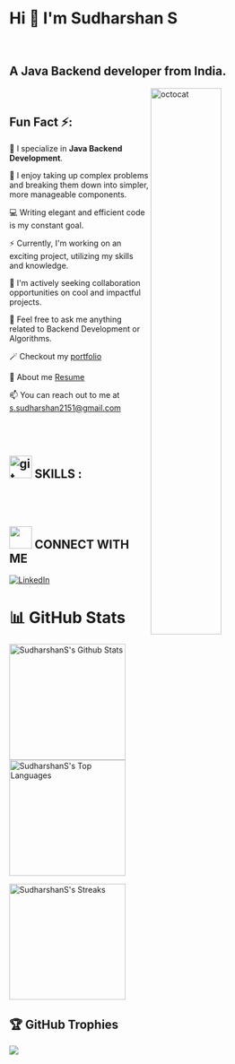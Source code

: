 <!---<img width="100%" src="https://user-images.githubusercontent.com/74038190/240304579-c288471c-be67-4fbb-af44-1c63ee9ed280.png"  alt="">--->

 <h1  width="100%",text-align=center>Hi 👋 I'm Sudharshan S </h1>
 

<!--
**sudharshan2151/sudharshan2151** is a ✨ _special_ ✨ repository because its `README.md` (this file) appears on your GitHub profile.
👋 Hey there! I'm Sudharshan S, . Here are a few points to know more about me:

🔧 I specialize in Java Backend Development.
🧩 I enjoy taking up complex problems and breaking them down into simpler, more manageable components.
💻 Writing elegant and efficient code is my constant goal.
⚡ Currently, I'm working on an exciting project, utilizing my skills and knowledge.
🤝 I'm actively seeking collaboration opportunities on cool and impactful projects.
💬 Feel free to ask me anything related to Backend Development or Algorithms.
📫 You can reach out to me at s.sudharshan2151@gmail.com for any inquiries or discussions.
Here are some ideas to get you started:

- 🔭 I’m currently working on ...
- 🌱 I’m currently learning ...
- 👯 I’m looking to collaborate on ...
- 🤔 I’m looking for help with ...
- 💬 Ask me about ...
- 📫 How to reach me: ...
- 😄 Pronouns: ...
- ⚡ Fun fact: ...
• 🔭 I’m currently working on <b>something cool!</b> <br/>

• 👯 I’m looking to collaborate on <b>cool project.</b><br/>

• 💬 Ask me about <b>Backend Develpment,Algorithms</b>.<br/>
<br/><br/>I enjoy taking up complex problems and turning them into simple problems. 
<br/><br/>I also love the logic and structure of coding and always strive to write elegant and efficient code.

• 📫 Reach me out s.sudharshan2151@gmail.com
![sudharshan2151's GitHub stats](https://github-readme-stats.vercel.app/api?username=sudharshan2151&show_icons=true&theme=default)
[![trophy](https://github-profile-trophy.vercel.app/?username=sudharshan2151&theme=onedark&rank=S,SS,SSS,A,AA,AAA,SECRET)](https://github.com/sudharshan2151/github-profile-trophy)
[![GitHub Streak](https://github-readme-streak-stats.herokuapp.com?user=sudharshan2151)](https://git.io/streak-stats)
<img align="left" height="150" width="30" src="https://user-images.githubusercontent.com/74038190/238355349-7d484dc9-68a9-4ee6-a767-aea59035c12d.gif" alt="octocat"  />

-->

<br />

## A Java Backend developer from India.

 <img align="right" width="50%" src="https://user-images.githubusercontent.com/74038190/241764371-9d0fd0c4-5c7f-4122-b884-64a1e1685d2d.gif" alt="octocat" />

<!-- <img src="https://user-images.githubusercontent.com/74038190/212284087-bbe7e430-757e-4901-90bf-4cd2ce3e1852.gif" alt="git stats">      
-->

<br />

## Fun Fact ⚡:




🔧 I specialize in <b>Java Backend Development</b>.


🧩 I enjoy taking up complex problems and breaking them down into simpler, more manageable components.


💻 Writing elegant and efficient code is my constant goal.


⚡ Currently, I'm working on an exciting project, utilizing my skills and knowledge.


🤝 I'm actively seeking collaboration opportunities on cool and impactful projects.


💬 Feel free to ask me anything related to Backend Development or Algorithms.

🪄 Checkout my <a href="https://sudharshan2151.github.io/" >portfolio</a>

🎯 About me <a href="https://drive.google.com/file/d/1DaC2SZrqlzl_6UU7_-PmJZOHt50kewNv/view?usp=sharing" >Resume</a>

📫 You can reach out to me at s.sudharshan2151@gmail.com 

<br />
<br />

 




## <img height="40" src="https://user-images.githubusercontent.com/74038190/212284087-bbe7e430-757e-4901-90bf-4cd2ce3e1852.gif" alt="git stats"> SKILLS :

<div>

<img src="https://img.shields.io/badge/HTML5-E34F26.svg?style=for-the-badge&logo=HTML5&logoColor=white" alt="">

<img src="https://img.shields.io/badge/CSS3-1572B6.svg?style=for-the-badge&logo=CSS3&logoColor=white" alt="">

<img src="https://img.shields.io/badge/JavaScript-F7DF1E.svg?style=for-the-badge&logo=JavaScript&logoColor=black" alt="">
<img src="https://img.shields.io/badge/Spring-6DB33F.svg?style=for-the-badge&logo=Spring&logoColor=white" alt="">

<img src="https://img.shields.io/badge/MySQL-4479A1.svg?style=for-the-badge&logo=MySQL&logoColor=white" alt="">

<img src="https://img.shields.io/badge/Spring%20Boot-6DB33F.svg?style=for-the-badge&logo=Spring-Boot&logoColor=white" alt="">
<img src="https://img.shields.io/badge/Hibernate-59666C.svg?style=for-the-badge&logo=Hibernate&logoColor=white" alt="">
<img src="https://img.shields.io/badge/Java-ED8B00?style=for-the-badge&logo=openjdk&logoColor=white" alt="">

</div>

<br/>



## <img height="40" src="https://user-images.githubusercontent.com/74038190/240904074-324065af-8ea3-453a-83a3-66ccba5797fb.gif" alt=""> CONNECT WITH ME 

<a  href="https://www.linkedin.com/in/sudharshan2151">
    <img src="https://img.shields.io/badge/LinkedIn-0077B5?style=for-the-badge&logo=linkedin&logoColor=white" title="LinkedIn"  alt="LinkedIn"/>
</a>
<br/>




# 📊 GitHub Stats
<img
  alt="SudharshanS's Github Stats"
  src="https://github-readme-stats.vercel.app/api?username=sudharshan2151"
  height="207px"
/>
<img
  alt="SudharshanS's Top Languages"
  src="https://github-readme-stats.vercel.app/api/top-langs/?username=sudharshan2151"
  height="207px"
/>

<img
  alt="SudharshanS's Streaks"
  src="https://github-readme-streak-stats.herokuapp.com/?user=sudharshan2151"
  height="207px"
/>


 
## 🏆 GitHub Trophies 
![](https://github-profile-trophy.vercel.app/?username=sudharshan2151&theme=default&no-frame=false&no-bg=true&margin-w=4)





